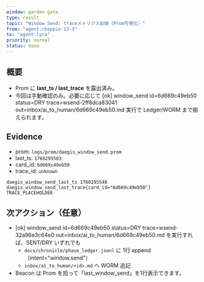 ```yaml
---
window: garden-gate
type: result
topic: "Window Send: traceメトリクス反映（Prom可視化）"
from: "agent:chappie-13-3"
to: "agent:lyra"
priority: normal
status: done
---
```


## 概要
- Prom に **last_ts / last_trace** を露出済み。
- 今回は手動確認のみ。必要に応じて [ok] window_send id=6d669c49eb50 status=DRY trace=wsend-2ff8dca83041 out=inbox/ai_to_human/6d669c49eb50.md 実行で Ledger/WORM まで揃えられます。

## Evidence
- prom: `logs/prom/daegis_window_send.prom`
- last_ts: `1760295503`
- card_id: `6d669c49eb50`
- trace_id: `unknown`

```
daegis_window_send_last_ts 1760295548
daegis_window_send_last_trace{card_id="6d669c49eb50"} TRACE_PLACEHOLDER
```

## 次アクション（任意）
- [ok] window_send id=6d669c49eb50 status=DRY trace=wsend-32a96e3c64e0 out=inbox/ai_to_human/6d669c49eb50.md を実行すれば、SENT/DRY いずれでも
  - `docs/chronicle/phase_ledger.jsonl` に 1行 append（intent="window.send"）
  - `inbox/ai_to_human/<id>.md` へ WORM 追記
- Beacon は Prom を拾って「last_window_send」を1行表示できます。
